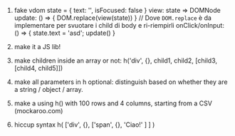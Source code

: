 1. fake vdom
   state = { text: '', isFocused: false }
   view: state => DOMNode
   update: () => { DOM.replace(view(state)) } // Dove `DOM.replace` è da implementare per svuotare i child di body e ri-riempirli
   onClick/onInput: () => { state.text = 'asd'; update() }

2. make it a JS lib!
3. make children inside an array or not: h('div', {}, child1, child2, [child3, [child4, child5]])
4. make all parameters in h optional: distinguish based on whether they are a string / object / array.
5. make a <table> using h() with 100 rows and 4 columns, starting from a CSV (mockaroo.com)
6. hiccup syntax
   h(
   ['div', {},
   ['span', {},
   'Ciao!'
   ]
   ]
   )
